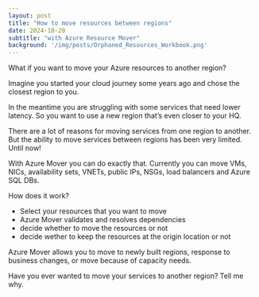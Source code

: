 ```yaml
---
layout: post
title: "How to move resources between regions"
date: 2024-10-20
subtitle: "with Azure Resource Mover"
background: '/img/posts/Orphaned_Resources_Workbook.png'
---
```

What if you want to move your Azure resources to another region?

Imagine you started your cloud journey some years ago and chose the closest region to you.

In the meantime you are struggling with some services that need lower latency. So you want to use a new region that’s even closer to your HQ.

There are a lot of reasons for moving services from one region to another. But the ability to move services between regions has been very limited. Until now!

With Azure Mover you can do exactly that. Currently you can move VMs, NICs, availability sets, VNETs, public IPs, NSGs, load balancers and Azure SQL DBs.

How does it work?

- Select your resources that you want to move
- Azure Mover validates and resolves dependencies
- decide whether to move the resources or not
- decide wether to keep the resources at the origin location or not

Azure Mover allows you to move to newly built regions, response to business changes, or move because of capacity needs. 

Have you ever wanted to move your services to another region? Tell me why.

